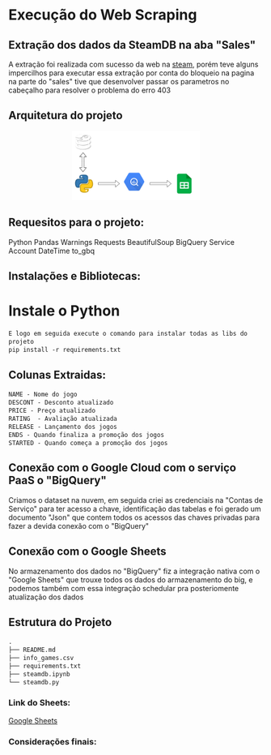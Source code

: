 # Execução do Web Scraping

## Extração dos dados da SteamDB na aba "Sales"

A extração foi realizada com sucesso da web na [steam](https://steamdb.info/sales/), porém teve alguns impercilhos para executar essa extração por conta do bloqueio na pagina na parte do "sales" tive que desenvolver passar os parametros no cabeçalho para resolver o problema do erro 403

## Arquitetura do projeto

<p align=center>
  <img src="https://raw.githubusercontent.com/italobaracho/webscrapinganalytics/main/img/01.png" width="50%">
</p>

## Requesitos para o projeto:

Python
Pandas
Warnings
Requests
BeautifulSoup
BigQuery
Service Account
DateTime
to_gbq

## Instalações e Bibliotecas:

# Instale o Python 
```
E logo em seguida execute o comando para instalar todas as libs do projeto
pip install -r requirements.txt
```

## Colunas Extraidas:

````
NAME - Nome do jogo
DESCONT	- Desconto atualizado
PRICE - Preço atualizado
RATING	- Avaliação atualizada
RELEASE	- Lançamento dos jogos
ENDS - Quando finaliza a promoção dos jogos
STARTED - Quando começa a promoção dos jogos
````

## Conexão com o Google Cloud com o serviço PaaS o "BigQuery"

Criamos o dataset na nuvem, em seguida criei as credenciais na "Contas de Serviço" para ter acesso a chave, identificação das tabelas e foi gerado um documento "Json" que contem todos os acessos das chaves privadas para fazer a devida conexão com o "BigQuery"

## Conexão com o Google Sheets

No armazenamento dos dados no "BigQuery" fiz a integração nativa com o "Google Sheets" que trouxe todos os dados do armazenamento do big, e podemos também com essa integração schedular pra posteriomente atualização dos dados 

## Estrutura do Projeto

````
.
├── README.md
├── info_games.csv
├── requirements.txt
├── steamdb.ipynb
└── steamdb.py
````

### Link do Sheets:

[Google Sheets](https://docs.google.com/spreadsheets/d/16UPfMtGUG3YTlfv-oJdrl9gGYxZFpnRHEMBfxlv-n_E/edit?usp=sharing)

### Considerações finais:



